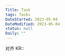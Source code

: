 ```yaml
---
Title: Task
tags: Tasks
DateStarted: 2023-05-04
DateModified: 2023-05-04
status: null
Daily: ""
---
```


对齐 KR::
